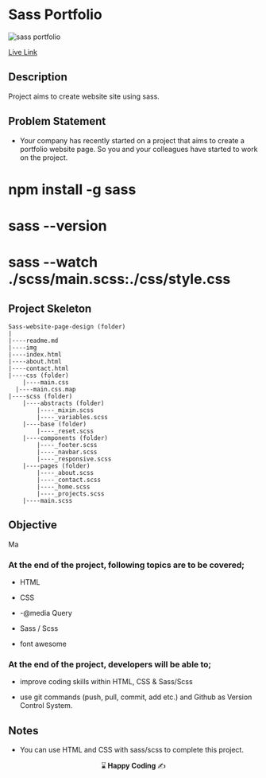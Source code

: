 #  Sass Portfolio


![sass portfolio](https://github.com/kaplanh/Sass-Website-Page-Design/assets/101884444/ed8894fe-494b-4c20-9d52-f58c02965ad7)

[Live Link](https://kaplanh.github.io/Sass-portfolio-web-page/)
## Description

Project aims to create website site using sass.

## Problem Statement

- Your company has recently started on a project that aims to create a portfolio website page. So you and your colleagues have started to work on the project.

# npm install -g sass
# sass --version
# sass --watch ./scss/main.scss:./css/style.css

## Project Skeleton 

```
Sass-website-page-design (folder)
|
|----readme.md             
|----img           
|----index.html  
|----about.html
|----contact.html
|----css (folder)   
	|----main.css  
  |----main.css.map  
|----scss (folder)   
	|----abstracts (folder) 
		|----_mixin.scss 
		|----_variables.scss 
	|----base (folder) 
		|----_reset.scss               
	|----components (folder) 
		|----_footer.scss 
		|----_navbar.scss 
		|----_responsive.scss 
	|----pages (folder) 
		|----_about.scss 
		|----_contact.scss 
		|----_home.scss 
		|----_projects.scss 
	|----main.scss  
``` 

## Objective

Ma

### At the end of the project, following topics are to be covered;

- HTML 

- CSS
- -@media Query

- Sass / Scss

- font awesome


### At the end of the project, developers will be able to;

- improve coding skills within HTML, CSS & Sass/Scss

- use git commands (push, pull, commit, add etc.) and Github as Version Control System.


## Notes

- You can use HTML and CSS with sass/scss to complete this project.



<p align="center"> ⌛<strong> Happy Coding </strong> ✍ </p>

